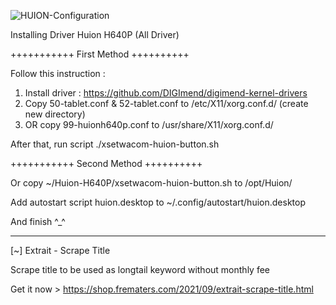 ![HUION-Configuration](https://user-images.githubusercontent.com/81598419/133783344-9a277068-0641-4921-b5ad-44632abaec31.jpg)


Installing Driver Huion H640P (All Driver)

+++++++++++ First Method ++++++++++

Follow this instruction :
1. Install driver : https://github.com/DIGImend/digimend-kernel-drivers
2. Copy 50-tablet.conf & 52-tablet.conf to /etc/X11/xorg.conf.d/ (create new directory)
3. OR copy 99-huionh640p.conf to /usr/share/X11/xorg.conf.d/

After that, run script ./xsetwacom-huion-button.sh

+++++++++++ Second Method ++++++++++

Or copy ~/Huion-H640P/xsetwacom-huion-button.sh to /opt/Huion/

Add autostart script huion.desktop to ~/.config/autostart/huion.desktop

And finish ^_^


------------------------------------

[~] Extrait - Scrape Title

Scrape title to be used as longtail keyword without monthly fee 

Get it now > https://shop.frematers.com/2021/09/extrait-scrape-title.html
